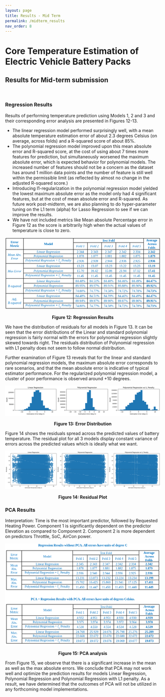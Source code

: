 ```yaml
---
layout: page
title: Results - Mid Term
permalink: /midterm_results
nav_order: 8
---
```


# Core Temperature Estimation of Electric Vehicle Battery Packs

## Results for Mid-term submission
<br/>

### Regression Results
Results of performing temperature prediction using Models 1, 2 and 3 and their corresponding error analysis are presented in Figures 12-13.

* The linear regression model performed surprisingly well, with a mean absolute temperature estimation error of about 2.3 degrees Celsius (on average, across folds) and a R-squared score of about 85%.
* The polynomial regression model improved upon this mean absolute error and R-squared score, at the cost of using about 7 times more features for prediction, but simultaneously worsened the maximum absolute error, which is expected behavior for polynomial models. The increased number of features should not be a concern as the dataset has around 1 million data points and the number of feature is still well within the permissible limit (as reflected by almost no change in the adjusted R-squared score.)
* Introducing l1-regularization in the polynomial regression model yielded the lowest maximum absolute error as the model only had 4 significant features, but at the cost of mean absolute error and R-squared. As future work post-midterm, we are also planning to do hyper-parameter tuning on the L1 term (alpha) for Lasso Regression to see if we can improve the results.
* We have not included metrics like Mean absolute Percentage error in Figure 12 as the score is arbitrarily high when the actual values of temperature is close to zero.

![image](figs/regressionResults.png)
<center> <b> Figure 12: Regression Results </b> </center>

We have the distribution of residuals for all models in Figure 13. It can be seen that the error distributions of the Linear and standard polynomial regression is fairly normal with the errors for polynomial regression slightly skewed towards right. The residuals distribution of Polynomial regression with L1 penalty does not seem to follow normal distribution.

Further examination of Figure 13 reveals that for the linear and standard polynomial regression models, the maximum absolute error corresponds to rare scenarios, and that the mean absolute error is indicative of typical estimator performance. For the regularized polynomial regression model, a cluster of poor performance is observed around +10 degrees.

![image](figs/errplot.png)
<center> <b> Figure 13: Error Distribution </b> </center>

Figure 14 shows the residuals spread across the predicted values of battery temperature. The residual plot for all 3 models display constant variance of errors across the predicted values which is ideally what we want.

![image](figs/residualplot.png)
<center> <b> Figure 14: Residual Plot </b> </center>

### PCA Results
 Interpretation: Time is the most important predictor, followed by Requested Heating Power. Component 1 is significantly dependent on the predictor Elevation as compared to Component 2. Component 2 is more dependent on predictors Throttle, SoC, AirCon power.

![image](figs/pca.png)
<center> <b> Figure 15: PCA analysis </b> </center>

From Figure 15, we observe that there is a significant increase in the mean as well as the max absolute errors. We conclude that PCA may not work well and optimize the prediction results for models Linear Regression, Polynomial Regression and Polynomial Regression with L1 penalty. As a result, we have determined that the outcomes of PCA will not be utilized in any forthcoming model implementations.